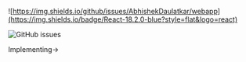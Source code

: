 

![https://img.shields.io/github/issues/AbhishekDaulatkar/webapp](https://img.shields.io/badge/React-18.2.0-blue?style=flat&logo=react)

<img alt="GitHub issues" src="https://img.shields.io/github/issues/AbhishekDaulatkar/webapp">
  
Implementing->

